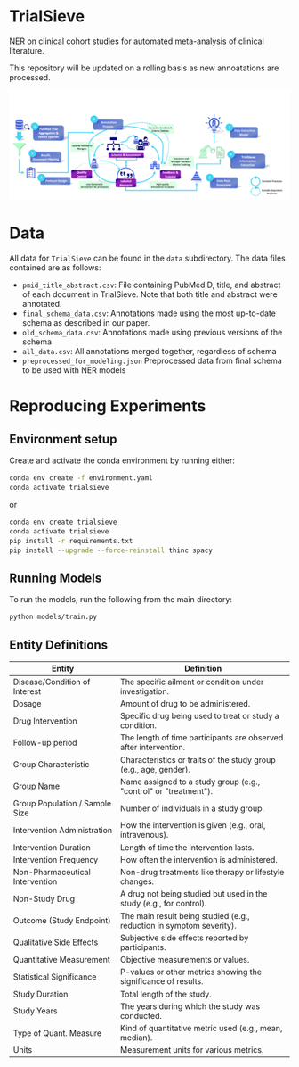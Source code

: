 # TrialSieve
NER on clinical cohort studies for automated meta-analysis of clinical literature.  

This repository will be updated on a rolling basis as new annoatations are processed.

![TrialSieve](trialsieve.png)

# Data
All data for `TrialSieve` can be found in the `data` subdirectory.  The data files contained are as follows:
* `pmid_title_abstract.csv`: File containing PubMedID, title, and abstract of each document in TrialSieve.  Note that both title and abstract were annotated.
* `final_schema_data.csv`: Annotations made using the most up-to-date schema as described in our paper.
* `old_schema_data.csv`: Annotations made using previous versions of the schema
* `all_data.csv`: All annotations merged together, regardless of schema
* `preprocessed_for_modeling.json` Preprocessed data from final schema to be used with NER models


# Reproducing Experiments
## Environment setup
Create and activate the conda environment by running either:
```bash
conda env create -f environment.yaml 
conda activate trialsieve
```
or
```bash
conda env create trialsieve
conda activate trialsieve
pip install -r requirements.txt
pip install --upgrade --force-reinstall thinc spacy
```

## Running Models
To run the models, run the following from the main directory:
```bash
python models/train.py
```

## Entity Definitions

| Entity                          | Definition                                                           |
|---------------------------------|----------------------------------------------------------------------|
| Disease/Condition of Interest   | The specific ailment or condition under investigation.               |
| Dosage                          | Amount of drug to be administered.                                   |
| Drug Intervention               | Specific drug being used to treat or study a condition.              |
| Follow-up period                | The length of time participants are observed after intervention.     |
| Group Characteristic            | Characteristics or traits of the study group (e.g., age, gender).    |
| Group Name                      | Name assigned to a study group (e.g., "control" or "treatment").     |
| Group Population / Sample Size  | Number of individuals in a study group.                              |
| Intervention Administration     | How the intervention is given (e.g., oral, intravenous).             |
| Intervention Duration           | Length of time the intervention lasts.                               |
| Intervention Frequency          | How often the intervention is administered.                          |
| Non-Pharmaceutical Intervention | Non-drug treatments like therapy or lifestyle changes.               |
| Non-Study Drug                  | A drug not being studied but used in the study (e.g., for control).  |
| Outcome (Study Endpoint)        | The main result being studied (e.g., reduction in symptom severity). |
| Qualitative Side Effects        | Subjective side effects reported by participants.                    |
| Quantitative Measurement        | Objective measurements or values.                                    |
| Statistical Significance        | P-values or other metrics showing the significance of results.       |
| Study Duration                  | Total length of the study.                                           |
| Study Years                     | The years during which the study was conducted.                      |
| Type of Quant. Measure          | Kind of quantitative metric used (e.g., mean, median).               |
| Units                           | Measurement units for various metrics.                               |
